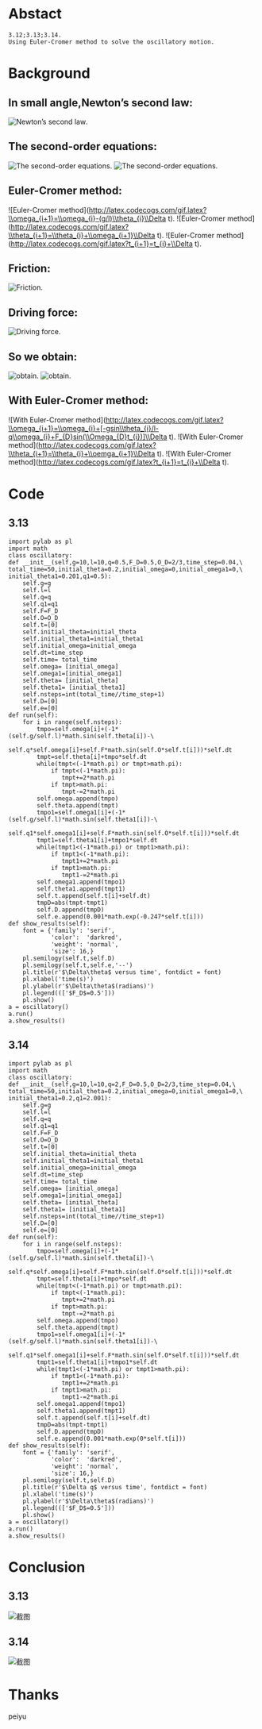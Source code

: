 # Abstact
    3.12;3.13;3.14.
    Using Euler-Cromer method to solve the oscillatory motion.
# Background
## In small angle,Newton’s second law:
   ![Newton’s second law](http://latex.codecogs.com/gif.latex?d^2\\theta/dt^2=-g\\theta/l).
## The second-order equations:
   ![The second-order equations](http://latex.codecogs.com/gif.latex?d\\omega/dt=-g\\theta/l).
   ![The second-order equations](http://latex.codecogs.com/gif.latex?d\\theta/dt=\\omega).
## Euler-Cromer method:
   ![Euler-Cromer method](http://latex.codecogs.com/gif.latex?\\omega_{i+1}=\\omega_{i}-(g/l)\\theta_{i}\\Delta t).
   ![Euler-Cromer method](http://latex.codecogs.com/gif.latex?\\theta_{i+1}=\\theta_{i}+\\omega_{i+1}\\Delta t).
   ![Euler-Cromer method](http://latex.codecogs.com/gif.latex?t_{i+1}=t_{i}+\\Delta t).
## Friction:
   ![Friction](http://latex.codecogs.com/gif.latex?-q(d\\theta/dt)).
## Driving force:
   ![Driving force](http://latex.codecogs.com/gif.latex?F_{D}sin(\\Omega_{D}t)).
## So we obtain:
   ![obtain](http://latex.codecogs.com/gif.latex?d\\omega/dt=-gsin\\theta/l-q(d\\theta/dt)+F_{D}sin(\\Omega_{D}t)).
   ![obtain](http://latex.codecogs.com/gif.latex?d\\theta/dt=\\omega).
## With Euler-Cromer method:
   ![With Euler-Cromer method](http://latex.codecogs.com/gif.latex?\\omega_{i+1}=\\omega_{i}+[-gsin\\theta_{i}/l-q\\omega_{i}+F_{D}sin(\\Omega_{D}t_{i})]\\Delta t).
   ![With Euler-Cromer method](http://latex.codecogs.com/gif.latex?\\theta_{i+1}=\\theta_{i}+\\oemga_{i+1}\\Delta t).
   ![With Euler-Cromer method](http://latex.codecogs.com/gif.latex?t_{i+1}=t_{i}+\\Delta t).
# Code
## 3.13
    import pylab as pl
    import math
    class oscillatory:
    def __init__(self,g=10,l=10,q=0.5,F_D=0.5,O_D=2/3,time_step=0.04,\
    total_time=50,initial_theta=0.2,initial_omega=0,initial_omega1=0,\
    initial_theta1=0.201,q1=0.5):
        self.g=g
        self.l=l
        self.q=q
        self.q1=q1
        self.F=F_D
        self.O=O_D
        self.t=[0]
        self.initial_theta=initial_theta
        self.initial_theta1=initial_theta1
        self.initial_omega=initial_omega
        self.dt=time_step
        self.time= total_time
        self.omega= [initial_omega]
        self.omega1=[initial_omega1]
        self.theta= [initial_theta]
        self.theta1= [initial_theta1]
        self.nsteps=int(total_time//time_step+1)
        self.D=[0]
        self.e=[0]
    def run(self):
        for i in range(self.nsteps):
            tmpo=self.omega[i]+(-1*(self.g/self.l)*math.sin(self.theta[i])-\
            self.q*self.omega[i]+self.F*math.sin(self.O*self.t[i]))*self.dt
            tmpt=self.theta[i]+tmpo*self.dt
            while(tmpt<(-1*math.pi) or tmpt>math.pi):
                if tmpt<(-1*math.pi):
                   tmpt+=2*math.pi
                if tmpt>math.pi:
                   tmpt-=2*math.pi
            self.omega.append(tmpo)
            self.theta.append(tmpt)
            tmpo1=self.omega1[i]+(-1*(self.g/self.l)*math.sin(self.theta1[i])-\
            self.q1*self.omega1[i]+self.F*math.sin(self.O*self.t[i]))*self.dt
            tmpt1=self.theta1[i]+tmpo1*self.dt
            while(tmpt1<(-1*math.pi) or tmpt1>math.pi):
                if tmpt1<(-1*math.pi):
                   tmpt1+=2*math.pi
                if tmpt1>math.pi:
                   tmpt1-=2*math.pi
            self.omega1.append(tmpo1)
            self.theta1.append(tmpt1)
            self.t.append(self.t[i]+self.dt)
            tmpD=abs(tmpt-tmpt1)
            self.D.append(tmpD)
            self.e.append(0.001*math.exp(-0.247*self.t[i]))
    def show_results(self):
        font = {'family': 'serif',
                'color':  'darkred',
                'weight': 'normal',
                'size': 16,}
        pl.semilogy(self.t,self.D)
        pl.semilogy(self.t,self.e,'--')
        pl.title(r'$\Delta\theta$ versus time', fontdict = font)
        pl.xlabel('time(s)')
        pl.ylabel(r'$\Delta\theta$(radians)')
        pl.legend((['$F_D$=0.5']))
        pl.show()
    a = oscillatory()
    a.run()
    a.show_results()
## 3.14
    import pylab as pl
    import math
    class oscillatory:
    def __init__(self,g=10,l=10,q=2,F_D=0.5,O_D=2/3,time_step=0.04,\
    total_time=50,initial_theta=0.2,initial_omega=0,initial_omega1=0,\
    initial_theta1=0.2,q1=2.001):
        self.g=g
        self.l=l
        self.q=q
        self.q1=q1
        self.F=F_D
        self.O=O_D
        self.t=[0]
        self.initial_theta=initial_theta
        self.initial_theta1=initial_theta1
        self.initial_omega=initial_omega
        self.dt=time_step
        self.time= total_time
        self.omega= [initial_omega]
        self.omega1=[initial_omega1]
        self.theta= [initial_theta]
        self.theta1= [initial_theta1]
        self.nsteps=int(total_time//time_step+1)
        self.D=[0]
        self.e=[0]
    def run(self):
        for i in range(self.nsteps):
            tmpo=self.omega[i]+(-1*(self.g/self.l)*math.sin(self.theta[i])-\
            self.q*self.omega[i]+self.F*math.sin(self.O*self.t[i]))*self.dt
            tmpt=self.theta[i]+tmpo*self.dt
            while(tmpt<(-1*math.pi) or tmpt>math.pi):
                if tmpt<(-1*math.pi):
                   tmpt+=2*math.pi
                if tmpt>math.pi:
                   tmpt-=2*math.pi
            self.omega.append(tmpo)
            self.theta.append(tmpt)
            tmpo1=self.omega1[i]+(-1*(self.g/self.l)*math.sin(self.theta1[i])-\
            self.q1*self.omega1[i]+self.F*math.sin(self.O*self.t[i]))*self.dt
            tmpt1=self.theta1[i]+tmpo1*self.dt
            while(tmpt1<(-1*math.pi) or tmpt1>math.pi):
                if tmpt1<(-1*math.pi):
                   tmpt1+=2*math.pi
                if tmpt1>math.pi:
                   tmpt1-=2*math.pi
            self.omega1.append(tmpo1)
            self.theta1.append(tmpt1)
            self.t.append(self.t[i]+self.dt)
            tmpD=abs(tmpt-tmpt1)
            self.D.append(tmpD)
            self.e.append(0.001*math.exp(0*self.t[i]))
    def show_results(self):
        font = {'family': 'serif',
                'color':  'darkred',
                'weight': 'normal',
                'size': 16,}
        pl.semilogy(self.t,self.D)
        pl.title(r'$\Delta q$ versus time', fontdict = font)
        pl.xlabel('time(s)')
        pl.ylabel(r'$\Delta\theta$(radians)')
        pl.legend((['$F_D$=0.5']))
        pl.show()
    a = oscillatory()
    a.run()
    a.show_results()
#  Conclusion
## 3.13
![截图](https://github.com/tmh726699/compuational_physics_2014301020051/blob/master/p1.png)
## 3.14
![截图](https://github.com/tmh726699/compuational_physics_2014301020051/blob/master/p2.png)
# Thanks
peiyu
